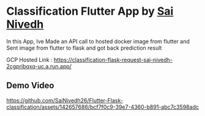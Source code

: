 # Classification Flutter App by [Sai Nivedh](https://www.linkedin.com/in/sainivedhai/)

In this App, Ive Made an API call to hosted docker image from flutter and Sent image from flutter to flask and got back prediction result

GCP Hosted Link : https://classification-flask-request-sai-nivedh-2cgpribqxq-uc.a.run.app/


## Demo Video


https://github.com/SaiNivedh26/Flutter-Flask-classification/assets/142657686/bcf7f0c9-39e7-4360-b891-abc7c3598adc


